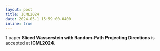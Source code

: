 ```yaml
---
layout: post
title: ICML2024
date: 2024-05-1 15:59:00-0400
inline: true
---
```


1 paper **Sliced Wasserstein with Random-Path Projecting Directions** is accepted at **ICML2024**. 